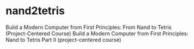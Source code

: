 # nand2tetris
Build a Modern Computer from First Principles: From Nand to Tetris (Project-Centered Course)
Build a Modern Computer from First Principles: Nand to Tetris Part II (project-centered course)
